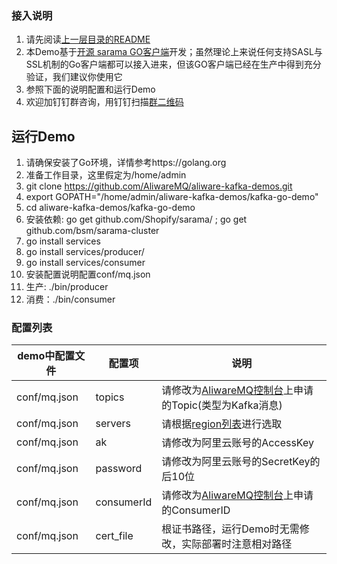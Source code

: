 ### 接入说明

1. 请先阅读[上一层目录的README](https://github.com/AliwareMQ/aliware-kafka-demos)
2. 本Demo基于[开源 sarama GO客户端](https://github.com/Shopify/sarama)开发；虽然理论上来说任何支持SASL与SSL机制的Go客户端都可以接入进来，但该GO客户端已经在生产中得到充分验证，我们建议你使用它
3. 参照下面的说明配置和运行Demo
4. 欢迎加钉钉群咨询，用钉钉扫描[群二维码](http://img3.tbcdn.cn/5476e8b07b923/TB1HEQgQpXXXXbdXVXXXXXXXXXX)

## 运行Demo
1. 请确保安装了Go环境，详情参考https://golang.org
2. 准备工作目录，这里假定为/home/admin
3. git clone https://github.com/AliwareMQ/aliware-kafka-demos.git
4. export GOPATH="/home/admin/aliware-kafka-demos/kafka-go-demo"
5. cd aliware-kafka-demos/kafka-go-demo
6. 安装依赖: go get  github.com/Shopify/sarama/ ; go get github.com/bsm/sarama-cluster
7. go install services
8. go install services/producer/
9. go install services/consumer
10. 安装配置说明配置conf/mq.json
11. 生产: ./bin/producer
12. 消费：./bin/consumer

### 配置列表

| demo中配置文件 | 配置项 | 说明 |
| --- | --- | --- |
| conf/mq.json | topics | 请修改为[AliwareMQ控制台](https://help.aliyun.com/document_detail/29536.html)上申请的Topic(类型为Kafka消息) |
| conf/mq.json | servers | 请根据[region列表](https://github.com/AliwareMQ/aliware-kafka-demos)进行选取 |
| conf/mq.json  | ak | 请修改为阿里云账号的AccessKey |
| conf/mq.json  | password | 请修改为阿里云账号的SecretKey的后10位 |
| conf/mq.json  | consumerId | 请修改为[AliwareMQ控制台](https://help.aliyun.com/document_detail/29536.html)上申请的ConsumerID |
| conf/mq.json  | cert_file | 根证书路径，运行Demo时无需修改，实际部署时注意相对路径 |








